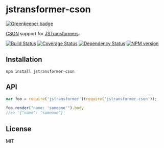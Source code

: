 # jstransformer-cson

[![Greenkeeper badge](https://badges.greenkeeper.io/jstransformers/jstransformer-cson.svg)](https://greenkeeper.io/)

[CSON](https://github.com/bevry/cson) support for [JSTransformers](http://github.com/jstransformers/jstransformer   ).

[![Build Status](https://img.shields.io/travis/jstransformers/jstransformer-cson/master.svg)](https://travis-ci.org/jstransformers/jstransformer-cson)
[![Coverage Status](https://img.shields.io/codecov/c/github/jstransformers/jstransformer-cson/master.svg)](https://codecov.io/gh/jstransformers/jstransformer-cson)
[![Dependency Status](https://img.shields.io/david/jstransformers/jstransformer-cson/master.svg)](http://david-dm.org/jstransformers/jstransformer-cson)
[![NPM version](https://img.shields.io/npm/v/jstransformer-cson.svg)](https://www.npmjs.org/package/jstransformer-cson)

## Installation

    npm install jstransformer-cson

## API

```js
var foo = require('jstransformer')(require('jstransformer-cson'));

foo.render("name: 'someone'").body
//=> '{"name": "someone"}'
```

## License

  MIT
